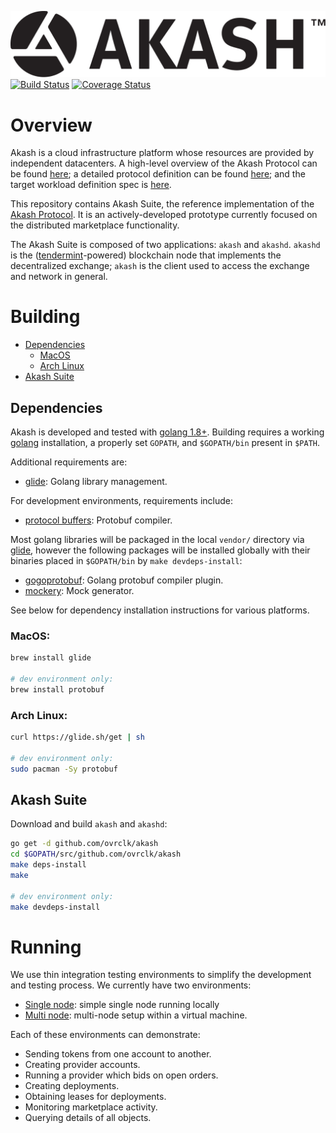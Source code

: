 [![Akash](_docs/img/logo-label-black.svg "Akash")](#overview)
[![Build Status](https://travis-ci.com/ovrclk/akash.svg?token=xMx9pPujMteGc5JpGjzX&branch=master-update)](https://travis-ci.com/ovrclk/akash) [![Coverage Status](https://coveralls.io/repos/github/ovrclk/akash/badge.svg?t=Mv99a5)](https://coveralls.io/github/ovrclk/akash)

# Overview

Akash is a cloud infrastructure platform whose resources are provided
by independent datacenters.  A high-level overview of the Akash Protocol
can be found [here](https://akash.network/paper.pdf); a detailed
protocol definition can be found [here](_docs/design.md); and the target
workload definition spec is [here](_docs/sdl.md).

This repository contains Akash Suite, the reference implementation of the
[Akash Protocol](https://akash.network/paper.pdf).  It is an actively-developed 
prototype currently focused on the distributed marketplace functionality.  

The Akash Suite is composed of two applications: `akash` and `akashd`.  `akashd`
is the ([tendermint](https://github.com/tendermint/tendermint)-powered) blockchain node that
implements the decentralized exchange; `akash` is the client used to access the exchange and network
in general.

# Building

 * [Dependencies](#dependencies)
   * [MacOS](#macos)
   * [Arch Linux](#arch-linux)
 * [Akash Suite](#akash-suite)

## Dependencies

 Akash is developed and tested with [golang 1.8+](https://golang.org/).  Building requires a working [golang](https://golang.org/) installation, a properly set `GOPATH`, and `$GOPATH/bin` present in `$PATH`.

 Additional requirements are:

 * [glide](https://github.com/Masterminds/glide): Golang library management.

For development environments, requirements include:

 * [protocol buffers](https://developers.google.com/protocol-buffers/): Protobuf compiler.

 Most golang libraries will be packaged in the local `vendor/` directory via [glide](https://github.com/Masterminds/glide), however the following packages will
 be installed globally with their binaries placed in `$GOPATH/bin` by `make devdeps-install`:

 * [gogoprotobuf](https://github.com/gogo/protobuf): Golang protobuf compiler plugin.
 * [mockery](https://github.com/vektra/mockery): Mock generator.

 See below for dependency installation instructions for various platforms.

### MacOS:

```sh
brew install glide

# dev environment only:
brew install protobuf
```

### Arch Linux:

```sh
curl https://glide.sh/get | sh

# dev environment only:
sudo pacman -Sy protobuf
```

## Akash Suite

Download and build `akash` and `akashd`:

```sh
go get -d github.com/ovrclk/akash
cd $GOPATH/src/github.com/ovrclk/akash
make deps-install
make

# dev environment only:
make devdeps-install
```

# Running

We use thin integration testing environments to simplify
the development and testing process.  We currently have two environments:

* [Single node](_run/single): simple single node running locally
* [Multi node](_run/multi): multi-node setup within a virtual machine.

Each of these environments can demonstrate:

* Sending tokens from one account to another.
* Creating provider accounts.
* Running a provider which bids on open orders.
* Creating deployments.
* Obtaining leases for deployments.
* Monitoring marketplace activity.
* Querying details of all objects.
